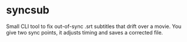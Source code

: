 # syncsub
Small CLI tool to fix out-of-sync .srt subtitles that drift over a movie. You give two sync points, it adjusts timing and saves a corrected file.
